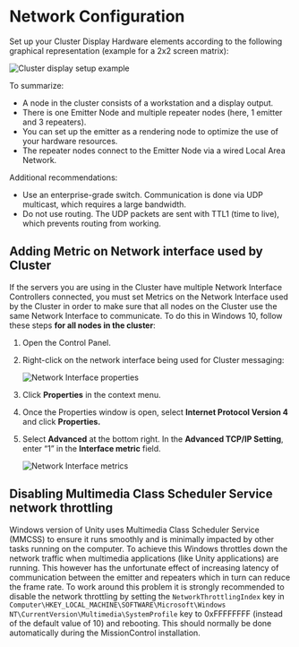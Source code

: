 # Network Configuration

Set up your Cluster Display Hardware elements according to the following
graphical representation (example for a 2x2 screen matrix):

![Cluster display setup example](images/cluster-display-setup-example.png)

To summarize:

* A node in the cluster consists of a workstation and a display output.
* There is one Emitter Node and multiple repeater nodes (here, 1 emitter and 3 repeaters).
* You can set up the emitter as a rendering node to optimize the use of your hardware resources.
* The repeater nodes connect to the Emitter Node via a wired Local Area Network.

Additional recommendations:

* Use an enterprise-grade switch. Communication is done via UDP multicast, which requires a large bandwidth.
* Do not use routing. The UDP packets are sent with TTL1 (time to live), which prevents routing from working.

## Adding Metric on Network interface used by Cluster

If the servers you are using in the Cluster have multiple Network Interface Controllers connected, you must set Metrics on the Network Interface used by the Cluster in order to make sure that all nodes on the Cluster use the same Network Interface to communicate. To do this in Windows 10, follow these steps **for all nodes in the cluster**:

1. Open the Control Panel.
2. Right-click on the network interface being used for Cluster messaging:

    ![Network Interface properties](images/network-interface-properties.png)

3. Click **Properties** in the context menu.
4. Once the Properties window is open, select **Internet Protocol Version 4** and click **Properties.**
5. Select **Advanced** at the bottom right. In the **Advanced TCP/IP Setting**, enter “1” in the **Interface metric** field.

    ![Network Interface metrics](images/network-interface-metric.png)

## Disabling Multimedia Class Scheduler Service network throttling

Windows version of Unity uses Multimedia Class Scheduler Service (MMCSS) to ensure it runs smoothly and is minimally impacted by other tasks running on the computer.  To achieve this Windows throttles down the network traffic when multimedia applications (like Unity applications) are running.  This however has the unfortunate effect of increasing latency of communication between the emitter and repeaters which in turn can reduce the frame rate.  To work around this problem it is strongly recommended to disable the network throttling by setting the `NetworkThrottlingIndex` key in `Computer\HKEY_LOCAL_MACHINE\SOFTWARE\Microsoft\Windows NT\CurrentVersion\Multimedia\SystemProfile` key to 0xFFFFFFFF (instead of the default value of 10) and rebooting.  This should normally be done automatically during the MissionControl installation.
